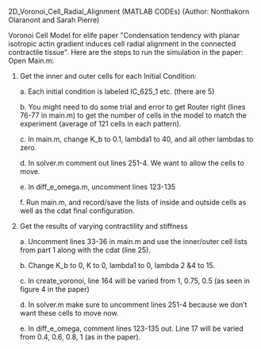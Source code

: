 2D_Voronoi_Cell_Radial_Alignment (MATLAB CODEs) (Author: Nonthakorn Olaranont and Sarah Pierre)

Voronoi Cell Model for elife paper "Condensation tendency  with planar isotropic actin gradient induces cell radial alignment in the connected contractile tissue".
Here are the steps to run the simulation in the paper:
Open Main.m:
1. Get the inner and outer cells for each Initial Condition:

      a. Each initial condition is labeled IC_625_1 etc. (there are 5)
          
      b. You might need to do some trial and error to get Router right (lines 76-77 in main.m) to get the number of cells in the model to match the experiment (average of 121 cells in each pattern). 
      
      c. In main.m, change K_b to 0.1, lambda1 to 40, and all other lambdas to zero.
      
      d. In solver.m comment out lines 251-4. We want to allow the cells to move.
      
      e. In diff_e_omega.m, uncomment lines 123-135
      
      f. Run main.m, and record/save the lists of inside and outside cells as well as the cdat final configuration. 

2. Get the results of varying contractility and stiffness
      
      a. Uncomment lines 33-36 in main.m and use the inner/outer cell lists from part 1 along with the cdat (line 25).
      
      b. Change K_b to 0, K to 0, lambda1 to 0, lambda 2 &4 to 15. 
      
      c. In create_voronoi, line 164 will be varied from 1, 0.75, 0.5 (as seen in figure 4 in the paper)
      
      d. In solver.m make sure to uncomment lines 251-4 because we don’t want these cells to move now.
      
      e. In diff_e_omega, comment lines 123-135 out. Line 17 will be varied from 0.4, 0.6, 0.8, 1 (as in the paper).
